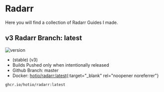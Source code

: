 # Radarr

Here you will find a collection of Radarr Guides I made.

## v3 Radarr Branch: latest

![version](https://img.shields.io/badge/dynamic/json?query=%24.version&url=https%3A%2F%2Fraw.githubusercontent.com%2Fhotio%2Fradarr%2Frelease%2FVERSION.json&label=Latest%20Version&style=for-the-badge&color=4051B5)

- (stable) (v3)
- Builds Pushed only when intentionally released
- Github Branch: master
- Docker: [hotio/radarr:latest](https://hub.docker.com/r/hotio/radarr){:target="_blank" rel="noopener noreferrer"}

```bash
ghcr.io/hotio/radarr:latest
```
